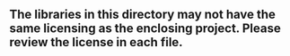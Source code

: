 ## The libraries in this directory may not have the same licensing as the enclosing project. Please review the license in each file.
